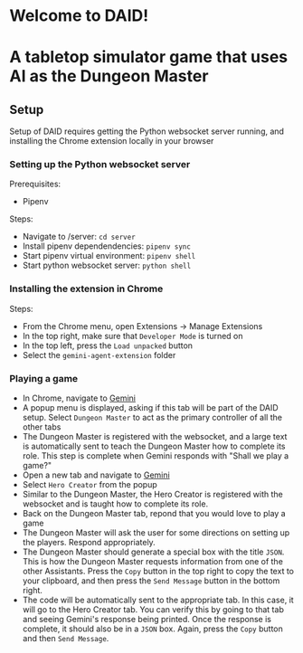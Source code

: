 # Welcome to DAID! 
# A tabletop simulator game that uses AI as the Dungeon Master

## Setup
Setup of DAID requires getting the Python websocket server running, and installing the Chrome extension locally in your browser

### Setting up the Python websocket server
Prerequisites:
- Pipenv

Steps:
- Navigate to /server: `cd server`
- Install pipenv dependendencies: `pipenv sync`
- Start pipenv virtual environment: `pipenv shell`
- Start python websocket server: `python shell`

### Installing the extension in Chrome
Steps:
- From the Chrome menu, open Extensions -> Manage Extensions
- In the top right, make sure that `Developer Mode` is turned on
- In the top left, press the `Load unpacked` button
- Select the `gemini-agent-extension` folder

### Playing a game
- In Chrome, navigate to [Gemini](https://gemini.google.com/)
- A popup menu is displayed, asking if this tab will be part of the DAID setup.  Select `Dungeon Master` to act as the primary controller of all the other tabs
- The Dungeon Master is registered with the websocket, and a large text is automatically sent to teach the Dungeon Master how to complete its role.  This step is complete when Gemini responds with "Shall we play a game?"
- Open a new tab and navigate to [Gemini](https://gemini.google.com/)
- Select `Hero Creator` from the popup
- Similar to the Dungeon Master, the Hero Creator is registered with the websocket and is taught how to complete its role.
- Back on the Dungeon Master tab, repond that you would love to play a game
- The Dungeon Master will ask the user for some directions on setting up the players.  Respond appropriately.
- The Dungeon Master should generate a special box with the title `JSON`.  This is how the Dungeon Master requests information from one of the other Assistants.  Press the `Copy` button in the top right to copy the text to your clipboard, and then press the `Send Message` button in the bottom right.
- The code will be automatically sent to the appropriate tab.  In this case, it will go to the Hero Creator tab.  You can verify this by going to that tab and seeing Gemini's response being printed.  Once the response is complete, it should also be in a `JSON` box.  Again, press the `Copy` button and then `Send Message`.